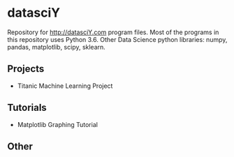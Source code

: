 # datasciY
Repository for http://datasciY.com program files.
Most of the programs in this repository uses Python 3.6.
Other Data Science python libraries: numpy, pandas, matplotlib, scipy, sklearn.

## Projects
- Titanic Machine Learning Project

## Tutorials
- Matplotlib Graphing Tutorial

## Other
